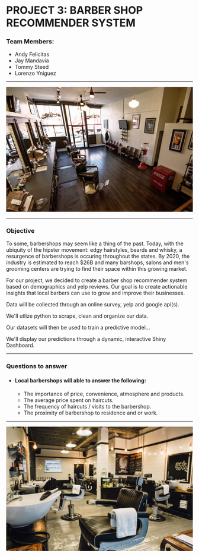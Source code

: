 
# PROJECT 3: BARBER SHOP RECOMMENDER SYSTEM

### Team Members:
* Andy Felicitas
* Jay Mandavia
* Tommy Steed
* Lorenzo Yniguez
<hr>

![title](images/barbershop.jpg)
<hr>

### Objective

To some, barbershops may seem like a thing of the past. Today, with the ubiquity of the hipster movement: edgy hairstyles, beards and whisky, a resurgence of barbershops is occuring throughout the states.  By 2020, the industry is estimated to reach $26B and many barshops, salons and men's grooming centers are trying to find their space within this growing market. 

For our project, we decided to create a barber shop recommender system based on demographics and yelp reviews. Our goal is to create actionable insights that local barbers can use to grow and improve their businesses.

Data will be collected through an online survey, yelp and google api(s). 

We'll utlize python to scrape, clean and organize our data.

Our datasets will then be used to train a predictive model...

We'll display our predictions through a dynamic, interactive Shiny Dashboard.

<hr>

### Questions to answer
* #### Local barbershops will able to answer the following:

    * The importance of price, convenience, atmosphere and products.
    * The average price spent on haircuts.
    * The frequency of haircuts / visits to the barbershop.
    * The proximity of barbershop to residence and or work. 

<hr>

![title](images/barbershop2.jpg)
